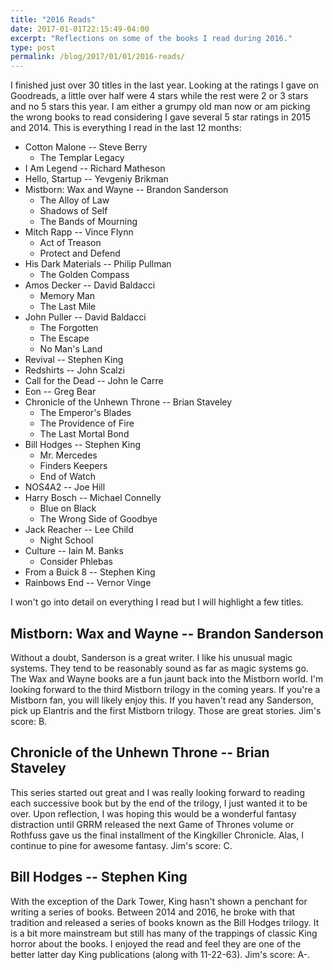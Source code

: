 ```yaml
---
title: "2016 Reads"
date: 2017-01-01T22:15:49-04:00
excerpt: "Reflections on some of the books I read during 2016."
type: post
permalink: /blog/2017/01/01/2016-reads/
---
```


I finished just over 30 titles in the last year. Looking at the ratings I gave on Goodreads, a little over half were 4 stars while the rest were 2 or 3 stars and no 5 stars this year. I am either a grumpy old man now or am picking the wrong books to read considering I gave several 5 star ratings in 2015 and 2014. This is everything I read in the last 12 months:

  * Cotton Malone -- Steve Berry 
      * The Templar Legacy
  * I Am Legend -- Richard Matheson
  * Hello, Startup -- Yevgeniy Brikman
  * Mistborn: Wax and Wayne -- Brandon Sanderson 
      * The Alloy of Law
      * Shadows of Self
      * The Bands of Mourning
  * Mitch Rapp -- Vince Flynn 
      * Act of Treason
      * Protect and Defend
  * His Dark Materials -- Philip Pullman 
      * The Golden Compass
  * Amos Decker -- David Baldacci 
      * Memory Man
      * The Last Mile
  * John Puller -- David Baldacci 
      * The Forgotten
      * The Escape
      * No Man's Land
  * Revival -- Stephen King
  * Redshirts -- John Scalzi
  * Call for the Dead -- John le Carre
  * Eon -- Greg Bear
  * Chronicle of the Unhewn Throne -- Brian Staveley 
      * The Emperor's Blades
      * The Providence of Fire
      * The Last Mortal Bond
  * Bill Hodges -- Stephen King 
      * Mr. Mercedes
      * Finders Keepers
      * End of Watch
  * NOS4A2 -- Joe Hill
  * Harry Bosch -- Michael Connelly 
      * Blue on Black
      * The Wrong Side of Goodbye
  * Jack Reacher -- Lee Child 
      * Night School
  * Culture -- Iain M. Banks 
      * Consider Phlebas
  * From a Buick 8 -- Stephen King
  * Rainbows End -- Vernor Vinge

I won't go into detail on everything I read but I will highlight a few titles.

## Mistborn: Wax and Wayne -- Brandon Sanderson

Without a doubt, Sanderson is a great writer. I like his unusual magic systems. They tend to be reasonably sound as far as magic systems go. The Wax and Wayne books are a fun jaunt back into the Mistborn world. I'm looking forward to the third Mistborn trilogy in the coming years. If you're a Mistborn fan, you will likely enjoy this. If you haven't read any Sanderson, pick up Elantris and the first Mistborn trilogy. Those are great stories. Jim's score: B.

## Chronicle of the Unhewn Throne -- Brian Staveley

This series started out great and I was really looking forward to reading each successive book but by the end of the trilogy, I just wanted it to be over. Upon reflection, I was hoping this would be a wonderful fantasy distraction until GRRM released the next Game of Thrones volume or Rothfuss gave us the final installment of the Kingkiller Chronicle. Alas, I continue to pine for awesome fantasy. Jim's score: C.

## Bill Hodges -- Stephen King

With the exception of the Dark Tower, King hasn't shown a penchant for writing a series of books. Between 2014 and 2016, he broke with that tradition and released a series of books known as the Bill Hodges trilogy. It is a bit more mainstream but still has many of the trappings of classic King horror about the books. I enjoyed the read and feel they are one of the better latter day King publications (along with 11-22-63). Jim's score: A-.